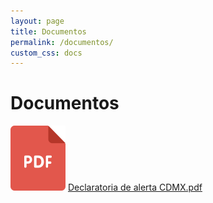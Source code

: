 ```yaml
---
layout: page
title: Documentos
permalink: /documentos/
custom_css: docs
---
```


<h1 class="subtitulo verde-oscuro">Documentos</h1>

<img src="/assets/images/pdf_icon.png" alt="PDF icon" class="icono-pdf"> <a class="doc-link" href="/assets/files/declaratoria.pdf">Declaratoria de alerta CDMX.pdf</a>
